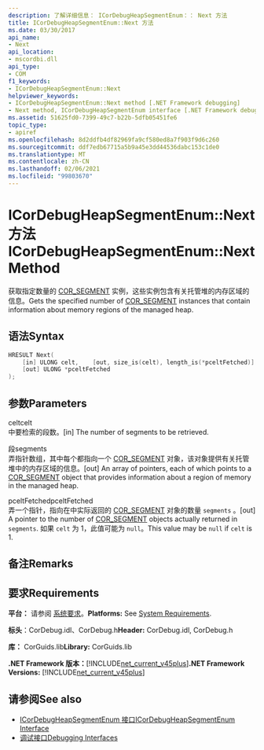 ```yaml
---
description: 了解详细信息： ICorDebugHeapSegmentEnum：： Next 方法
title: ICorDebugHeapSegmentEnum::Next 方法
ms.date: 03/30/2017
api_name:
- Next
api_location:
- mscordbi.dll
api_type:
- COM
f1_keywords:
- ICorDebugHeapSegmentEnum::Next
helpviewer_keywords:
- ICorDebugHeapSegmentEnum::Next method [.NET Framework debugging]
- Next method, ICorDebugHeapSegmentEnum interface [.NET Framework debugging]
ms.assetid: 51625fd0-7399-49c7-b22b-5dfb05451fe6
topic_type:
- apiref
ms.openlocfilehash: 8d2ddfb4df82969fa9cf580ed8a7f903f9d6c260
ms.sourcegitcommit: ddf7edb67715a5b9a45e3dd44536dabc153c1de0
ms.translationtype: MT
ms.contentlocale: zh-CN
ms.lasthandoff: 02/06/2021
ms.locfileid: "99803670"
---
```

# <a name="icordebugheapsegmentenumnext-method"></a><span data-ttu-id="20398-103">ICorDebugHeapSegmentEnum::Next 方法</span><span class="sxs-lookup"><span data-stu-id="20398-103">ICorDebugHeapSegmentEnum::Next Method</span></span>

<span data-ttu-id="20398-104">获取指定数量的 [COR_SEGMENT](cor-segment-structure.md) 实例，这些实例包含有关托管堆的内存区域的信息。</span><span class="sxs-lookup"><span data-stu-id="20398-104">Gets the specified number of [COR_SEGMENT](cor-segment-structure.md) instances that contain information about memory regions of the managed heap.</span></span>  
  
## <a name="syntax"></a><span data-ttu-id="20398-105">语法</span><span class="sxs-lookup"><span data-stu-id="20398-105">Syntax</span></span>  
  
```cpp  
HRESULT Next(  
    [in] ULONG celt,    [out, size_is(celt), length_is(*pceltFetched)] COR_SEGMENT segments[],
    [out] ULONG *pceltFetched  
);  
```  
  
## <a name="parameters"></a><span data-ttu-id="20398-106">参数</span><span class="sxs-lookup"><span data-stu-id="20398-106">Parameters</span></span>  

 <span data-ttu-id="20398-107">celt</span><span class="sxs-lookup"><span data-stu-id="20398-107">celt</span></span>  
 <span data-ttu-id="20398-108">中要检索的段数。</span><span class="sxs-lookup"><span data-stu-id="20398-108">[in] The number of segments to be retrieved.</span></span>  
  
 <span data-ttu-id="20398-109">段</span><span class="sxs-lookup"><span data-stu-id="20398-109">segments</span></span>  
 <span data-ttu-id="20398-110">弄指针数组，其中每个都指向一个 [COR_SEGMENT](cor-segment-structure.md) 对象，该对象提供有关托管堆中的内存区域的信息。</span><span class="sxs-lookup"><span data-stu-id="20398-110">[out] An array of pointers, each of which points to a [COR_SEGMENT](cor-segment-structure.md) object that provides information about a region of memory in the managed heap.</span></span>  
  
 <span data-ttu-id="20398-111">pceltFetched</span><span class="sxs-lookup"><span data-stu-id="20398-111">pceltFetched</span></span>  
 <span data-ttu-id="20398-112">弄一个指针，指向在中实际返回的 [COR_SEGMENT](cor-segment-structure.md) 对象的数量 `segments` 。</span><span class="sxs-lookup"><span data-stu-id="20398-112">[out] A pointer to the number of [COR_SEGMENT](cor-segment-structure.md) objects actually returned in `segments`.</span></span> <span data-ttu-id="20398-113">如果 `celt` 为 1，此值可能为 `null`。</span><span class="sxs-lookup"><span data-stu-id="20398-113">This value may be `null` if `celt` is 1.</span></span>  
  
## <a name="remarks"></a><span data-ttu-id="20398-114">备注</span><span class="sxs-lookup"><span data-stu-id="20398-114">Remarks</span></span>  
  
## <a name="requirements"></a><span data-ttu-id="20398-115">要求</span><span class="sxs-lookup"><span data-stu-id="20398-115">Requirements</span></span>  

 <span data-ttu-id="20398-116">**平台：** 请参阅 [系统要求](../../get-started/system-requirements.md)。</span><span class="sxs-lookup"><span data-stu-id="20398-116">**Platforms:** See [System Requirements](../../get-started/system-requirements.md).</span></span>  
  
 <span data-ttu-id="20398-117">**标头**：CorDebug.idl、CorDebug.h</span><span class="sxs-lookup"><span data-stu-id="20398-117">**Header:** CorDebug.idl, CorDebug.h</span></span>  
  
 <span data-ttu-id="20398-118">**库：** CorGuids.lib</span><span class="sxs-lookup"><span data-stu-id="20398-118">**Library:** CorGuids.lib</span></span>  
  
 <span data-ttu-id="20398-119">**.NET Framework 版本：**[!INCLUDE[net_current_v45plus](../../../../includes/net-current-v45plus-md.md)]</span><span class="sxs-lookup"><span data-stu-id="20398-119">**.NET Framework Versions:** [!INCLUDE[net_current_v45plus](../../../../includes/net-current-v45plus-md.md)]</span></span>  
  
## <a name="see-also"></a><span data-ttu-id="20398-120">请参阅</span><span class="sxs-lookup"><span data-stu-id="20398-120">See also</span></span>

- [<span data-ttu-id="20398-121">ICorDebugHeapSegmentEnum 接口</span><span class="sxs-lookup"><span data-stu-id="20398-121">ICorDebugHeapSegmentEnum Interface</span></span>](icordebugheapsegmentenum-interface.md)
- [<span data-ttu-id="20398-122">调试接口</span><span class="sxs-lookup"><span data-stu-id="20398-122">Debugging Interfaces</span></span>](debugging-interfaces.md)
